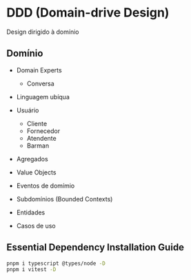 # DDD (Domain-drive Design)

Design dirigido à domínio

## Domínio
- Domain Experts
  - Conversa
- Linguagem ubíqua

- Usuário
  - Cliente
  - Fornecedor
  - Atendente
  - Barman

- Agregados
- Value Objects
- Eventos de domímio
- Subdomínios (Bounded Contexts)
- Entidades
- Casos de uso

## Essential Dependency Installation Guide
``` bash 
pnpm i typescript @types/node -D
pnpm i vitest -D
``` 
